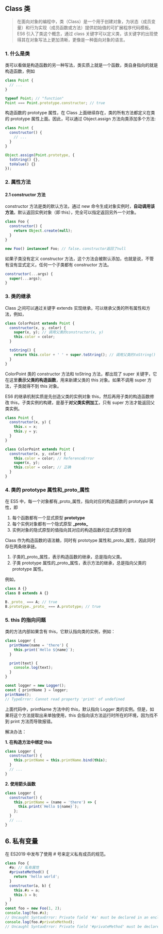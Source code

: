 <!--
 * @Author: 刘晨曦
 * @Date: 2021-04-02 16:46:31
 * @LastEditTime: 2021-08-26 14:14:26
 * @LastEditors: Please set LastEditors
 * @Description: In User Settings Edit
 * @FilePath: \docsify-based-wiki\docs\ECMAScript\class.md
-->

## Class 类

> 在面向对象的编程中，类（Class）是一个用于创建对象，为状态（成员变量）和行为实现（成员函数或方法）提供初始值的可扩展程序代码模板。ES6 引入了类这个概念，通过 class 关键字可以定义类，该关键字的出现使得其在对象写法上更加清晰，更像是一种面向对象的语言。

### 1. 什么是类

类可以看做是构造函数的另一种写法，类实质上就是一个函数，类自身指向的就是构造函数，例如

```javascript
class Point {
  // ...
}

typeof Point; // "function"
Point === Point.prototype.constructor; // true
```

构造函数的 prototype 属性，在 Class 上面继续存在，类的所有方法都定义在类的 prototype 属性上面。因此，可以通过 Object.assign 方法向类添加多个方法:

```javascript
class Point {
  constructor() {
    // ...
  }
}

Object.assign(Point.prototype, {
  toString() {},
  toValue() {}
});
```

### 2. 属性方法

#### 2.1 constructor 方法

constructor 方法是类的默认方法，通过 new 命令生成对象实例时，**自动调用该方法**，默认返回实例对象（即 this），完全可以指定返回另外一个对象。

```javascript
class Foo {
  constructor() {
    return Object.create(null);
  }
}

new Foo() instanceof Foo; // false，constructor返回了null
```

如果子类没有定义 constructor 方法，这个方法会被默认添加，也就是说，不管有没有显式定义，任何一个子类都有 constructor 方法。

```javascript
constructor(...args) {
  super(...args);
}
```

### 3. 类的继承

Class 之间可以通过关键字 extends 实现继承，可以继承父类的所有属性和方法，例如，

```javascript
class ColorPoint extends Point {
  constructor(x, y, color) {
    super(x, y); // 调用父类的constructor(x, y)
    this.color = color;
  }

  toString() {
    return this.color + ' ' + super.toString(); // 调用父类的toString()
  }
}
```

ColorPoint 类的 constructor 方法和 toString 方法，都出现了 super 关键字，它在这里**表示父类的构造函数**，用来新建父类的 this 对象。如果不调用 super 方法，子类就得不到 this 对象。

ES6 的继承机制实质是先创造父类的实例对象 this，然后再用子类的构造函数修改 this，子类实例的构建，是基于**对父类实例加工**，只有 super 方法才能返回父类实例。

```js
class Point {
  constructor(x, y) {
    this.x = x;
    this.y = y;
  }
}

class ColorPoint extends Point {
  constructor(x, y, color) {
    this.color = color; // ReferenceError
    super(x, y);
    this.color = color; // 正确
  }
}
```

### 4. 类的 prototype 属性和\_proto\_属性

在 ES5 中，每一个对象都有\_proto\_属性，指向对应的构造函数的 prototype 属性，即

1. 每个函数都有一个显式原型 **prototype**
2. 每个实例对象都有一个隐式原型 **\_proto\_**
3. 实例对象的隐式原型的值指向其对应的构造函数的显式原型的值

Class 作为构造函数的语法糖，同时有 prototype 属性和\_proto\_属性，因此同时存在两条继承链。

1. 子类的\_proto\_属性，表示构造函数的继承，总是指向父类。
2. 子类 prototype 属性的\_proto\_属性，表示方法的继承，总是指向父类的 prototype 属性。

例如，

```js
class A {}
class B extends A {}

B._proto_ === A; // true
B.prototype._proto_ === A.prototype; // true
```

### 5. this 的指向问题

类的方法内部如果含有 this，它默认指向类的实例，例如：

```js
class Logger {
  printName(name = 'there') {
    this.print(`Hello ${name}`);
  }

  print(text) {
    console.log(text);
  }
}

const logger = new Logger();
const { printName } = logger;
printName();
// TypeError: Cannot read property 'print' of undefined
```

上面代码中，printName 方法中的 this，默认指向 Logger 类的实例。但是，如果将这个方法提取出来单独使用，this 会指向该方法运行时所在的环境，因为找不到 print 方法而导致报错。

解决办法：

**1. 在构造方法中绑定 this**

```js
class Logger {
  constructor() {
    this.printName = this.printName.bind(this);
  }
  // ...
}
```

**2. 使用箭头函数**

```js
class Logger {
  constructor() {
    this.printName = (name = 'there') => {
      this.print(`Hello ${name}`);
    };
  }
  // ...
}
```

## 6. 私有变量

在 ES2019 中发布了使用 # 号来定义私有成员的规范。

```js
class Foo {
  #a; // 私有属性
  #privateMethod() {
    return 'hello world';
  }
  constructor(a, b) {
    this.#a = a;
    this.b = b;
  }
}
const foo = new Foo(1, 2);
console.log(foo.#a);
// Uncaught SyntaxError: Private field '#a' must be declared in an enclosing class
console.log(foo.#privateMethod);
// Uncaught SyntaxError: Private field '#privateMethod' must be declared in an enclosing class
```
